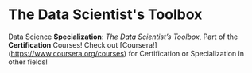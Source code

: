 # The Data Scientist's Toolbox
Data Science **Specialization**: *The Data Scientist’s Toolbox*, Part of the **Certification** Courses!
Check out [Coursera!] (https://www.coursera.org/courses) for Certification or Specialization in other fields!
